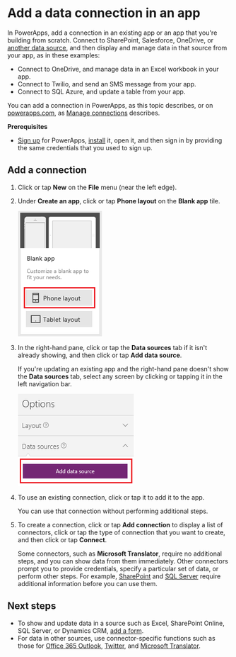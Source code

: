 <properties	pageTitle="Add a data connection in an app | Microsoft PowerApps"
	description="Add a data connection in an existing app or a blank app"
	services=""
	suite="powerapps"
	documentationCenter="na"
	authors="archnair"
	manager="erikre"
	editor=""
	tags=""/>

<tags
   ms.service="powerapps"
   ms.devlang="na"
   ms.topic="article"
   ms.tgt_pltfrm="na"
   ms.workload="na"
   ms.date="06/23/2016"
   ms.author="archanan"/>

# Add a data connection in an app #
In PowerApps, add a connection in an existing app or an app that you're building from scratch. Connect to SharePoint, Salesforce, OneDrive, or [another data source](connections-list.md), and then display and manage data in that source from your app, as in these examples:

- Connect to OneDrive, and manage data in an Excel workbook in your app.
- Connect to Twilio, and send an SMS message from your app.
- Connect to SQL Azure, and update a table from your app.

You can add a connection in PowerApps, as this topic describes, or on [powerapps.com](https://web.powerapps.com), as [Manage connections](add-manage-connections.md) describes.

**Prerequisites**

- [Sign up](signup-for-powerapps.md) for PowerApps, [install](http://aka.ms/powerappsinstall) it, open it, and then sign in by providing the same credentials that you used to sign up.

## Add a connection ##
1. Click or tap **New** on the **File** menu (near the left edge).

1. Under **Create an app**, click or tap **Phone layout** on the **Blank app** tile.

	![Create an app from scratch](./media/add-data-connection/blank-app.png)

1. In the right-hand pane, click or tap the **Data sources** tab if it isn't already showing, and then click or tap **Add data source**.

	If you're updating an existing app and the right-hand pane doesn't show the **Data sources** tab, select any screen by clicking or tapping it in the left navigation bar.

	![Add data source](./media/add-data-connection/add-data-source.png)

1. To use an existing connection, click or tap it to add it to the app.

	You can use that connection without performing additional steps.

1. To create a connection, click or tap **Add connection** to display a list of connectors, click or tap the type of connection that you want to create, and then click or tap **Connect**.  

	Some connectors, such as **Microsoft Translator**, require no additional steps, and you can show data from them immediately. Other connectors prompt you to provide credentials, specify a particular set of data, or perform other steps. For example, [SharePoint](connector-sharepoint-online.md) and [SQL Server](connection-azure-sqldatabase.md) require additional information before you can use them.

## Next steps ##
- To show and update data in a source such as Excel, SharePoint Online, SQL Server, or Dynamics CRM, [add a form](add-form.md).
- For data in other sources, use connector-specific functions such as those for [Office 365 Outlook](connection-office365-outlook.md), [Twitter](connection-twitter.md), and [Microsoft Translator](connection-microsoft-translator.md).
